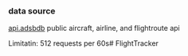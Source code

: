 ### data source

[api.adsbdb](https://github.com/mrjackwills/adsbdb)
public aircraft, airline, and flightroute api

Limitatin: 512 requests per 60s# FlightTracker
